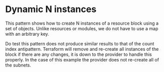 # Dynamic N instances

This pattern shows how to create N instances of a resource block using a set of objects.
Unlike resources or modules, we do not have to use a map with an arbitrary key.

Do test this pattern does not produce similar results to that of the count index antipattern.
Terraform will remove and re-create all instances of the block if there are any changes, it is down to the provider to handle this properly.
In the case of this example the provider does not re-create all of the subnets.
